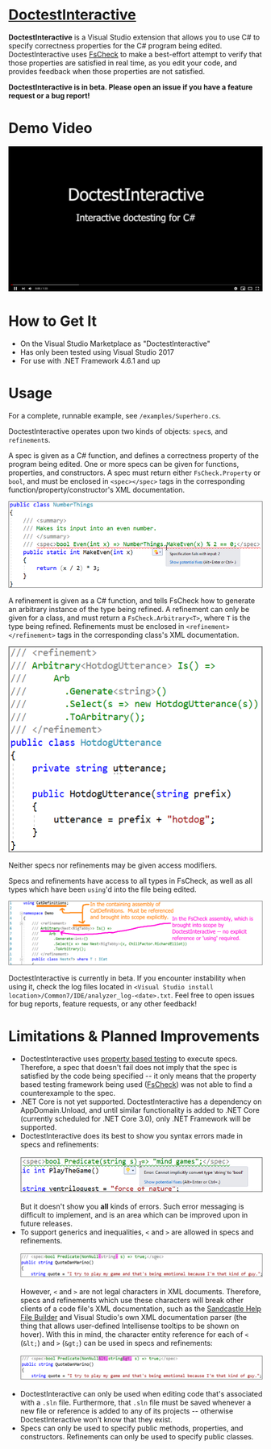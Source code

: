 # [DoctestInteractive](https://github.com/tomakita/DoctestInteractive)

**DoctestInteractive** is a Visual Studio extension that allows you to use C# to specify correctness properties for the C# program being edited.  DoctestInteractive uses [FsCheck](https://github.com/fscheck/FsCheck) to make a best-effort attempt to verify that those properties are satisfied in real time, as you edit your code, and provides feedback when those properties are not satisfied.

**DoctestInteractive is in beta.  Please open an issue if you have a feature request or a bug report!**

# Demo Video

[![demo](visuals/demo_thumbnail.png)](https://www.youtube.com/ "DoctestInteractive Demo Video")

# How to Get It

- On the Visual Studio Marketplace as "DoctestInteractive"
- Has only been tested using Visual Studio 2017
- For use with .NET Framework 4.6.1 and up

# Usage

For a complete, runnable example, see `/examples/Superhero.cs`.

DoctestInteractive operates upon two kinds of objects: `spec`s, and `refinement`s.  

A spec is given as a C# function, and defines a correctness property of the program being edited.  One or more specs can be given for functions, properties, and constructors.  A spec must return either `FsCheck.Property` or `bool`, and must be enclosed in `<spec></spec>` tags in the corresponding function/property/constructor's XML documentation.

![Spec Example](visuals/spec_ex.png)

A refinement is given as a C# function, and tells FsCheck how to generate an arbitrary instance of the type being refined.  A refinement can only be given for a class, and must return a `FsCheck.Arbitrary<T>`, where `T` is the type being refined.  Refinements must be enclosed in `<refinement></refinement>` tags in the corresponding class's XML documentation.

![Refinement Example](visuals/refinement_ex.png)

Neither specs nor refinements may be given access modifiers.

Specs and refinements have access to all types in FsCheck, as well as all types which have been `using`'d into the file being edited.

![Scope Example](visuals/scope_ex.png)

DoctestInteractive is currently in beta.  If you encounter instability when using it, check the log files located in `<Visual Studio install location>/Common7/IDE/analyzer_log-<date>.txt`.  Feel free to open issues for bug reports, feature requests, or any other feedback!

# Limitations & Planned Improvements

- DoctestInteractive uses [property based testing](https://hypothesis.works/articles/what-is-property-based-testing/) to execute specs.  Therefore, a spec that doesn't fail does not imply that the spec is satisfied by the code being specified -- it only means that the property based testing framework being used ([FsCheck](https://github.com/fscheck/FsCheck)) was not able to find a counterexample to the spec.
- .NET Core is not yet supported.  DoctestInteractive has a dependency on AppDomain.Unload, and until similar functionality is added to .NET Core (currently scheduled for .NET Core 3.0), only .NET Framework will be supported.
- DoctestInteractive does its best to show you syntax errors made in specs and refinements:<br/><br/>
![Error Messaging](visuals/error_messaging.png)<br/><br/>
But it doesn't show you **all** kinds of errors.  Such error messaging is difficult to implement, and is an area which can be improved upon in future releases.
- To support generics and inequalities, `<` and `>` are allowed in specs and refinements.<br/><br/>
![CERless Usage](visuals/non_cer_ex.png)<br/><br/>
However, `<` and `>` are not legal characters in XML documents.  Therefore, specs and refinements which use these characters will break other clients of a code file's XML documentation, such as the [Sandcastle Help File Builder](https://github.com/EWSoftware/SHFB) and Visual Studio's own XML documentation parser (the thing that allows user-defined Intellisense tooltips to be shown on hover).  With this in mind, the character entity reference for each of `<` (`&lt;`) and `>` (`&gt;`) can be used in specs and refinements:<br/><br/>
![CER Usage](visuals/cer_ex.png)<br/><br/>
- DoctestInteractive can only be used when editing code that's associated with a `.sln` file.  Furthermore, that `.sln` file must be saved whenever a new file or reference is added to any of its projects -- otherwise DoctestInteractive won't know that they exist.
- Specs can only be used to specify public methods, properties, and constructors.  Refinements can only be used to specify public classes.